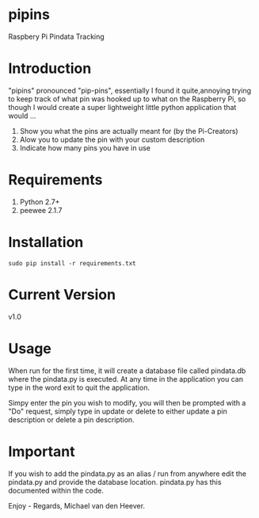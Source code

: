 pipins
======

Raspbery Pi Pindata Tracking


# Introduction

"pipins" pronounced "pip-pins", essentially I found it quite,annoying trying to keep track of what pin was hooked up to what on the Raspberry Pi, so though I would create a super lightweight little python application that would ...

1. Show you what the pins are actually meant for (by the Pi-Creators)
2. Alow you to update the pin with your custom description
3. Indicate how many pins you have in use

# Requirements

1. Python 2.7+
2. peewee 2.1.7

# Installation

```
sudo pip install -r requirements.txt
```

# Current Version

v1.0

# Usage

When run for the first time, it will create a database file called pindata.db where the pindata.py is executed. At any time in the application you can type in the word exit to quit the application.

Simpy enter the pin you wish to modify, you will then be prompted with a "Do" request, simply type in update or delete to either update a pin description or delete a pin description.

# Important

If you wish to add the pindata.py as an alias / run from anywhere edit the pindata.py and provide the database location. pindata.py has this documented within the code.

Enjoy - Regards, Michael van den Heever.


